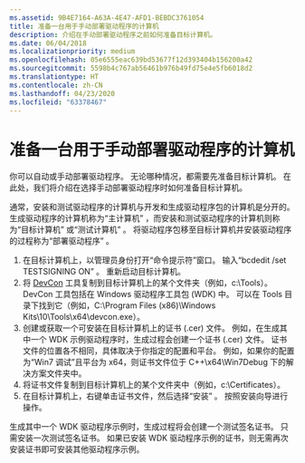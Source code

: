 ```yaml
---
ms.assetid: 9B4E7164-A63A-4E47-AFD1-BEBDC3761054
title: 准备一台用于手动部署驱动程序的计算机
description: 介绍在手动部署驱动程序之前如何准备目标计算机。
ms.date: 06/04/2018
ms.localizationpriority: medium
ms.openlocfilehash: 05e6555eac639bd53677f12d393404b156200a42
ms.sourcegitcommit: 5598b4c767ab56461b976b49fd75e4e5fb6018d2
ms.translationtype: HT
ms.contentlocale: zh-CN
ms.lasthandoff: 04/23/2020
ms.locfileid: "63378467"
---
```

# <a name="preparing-a-computer-for-manual-driver-deployment"></a>准备一台用于手动部署驱动程序的计算机

你可以自动或手动部署驱动程序。 无论哪种情况，都需要先准备目标计算机。 在此处，我们将介绍在选择手动部署驱动程序时如何准备目标计算机。

通常，安装和测试驱动程序的计算机与开发和生成驱动程序包的计算机是分开的。 生成驱动程序的计算机称为“主计算机”  ，而安装和测试驱动程序的计算机则称为“目标计算机”  或“测试计算机”  。 将驱动程序包移至目标计算机并安装驱动程序的过程称为“部署驱动程序”  。

1.  在目标计算机上，以管理员身份打开“命令提示符”窗口。 输入“bcdedit /set TESTSIGNING ON”  。 重新启动目标计算机。
2.  将 [DevCon](https://docs.microsoft.com/windows-hardware/drivers/devtest/devcon) 工具复制到目标计算机上的某个文件夹（例如，c:\\Tools）。 DevCon 工具包括在 Windows 驱动程序工具包 (WDK) 中。 可以在 Tools 目录下找到它（例如，C:\\Program Files (x86)\\Windows Kits\\10\\Tools\\x64\\devcon.exe）。
3.  创建或获取一个可安装在目标计算机上的证书 (.cer) 文件。 例如，在生成其中一个 WDK 示例驱动程序时，生成过程会创建一个证书 (.cer) 文件。 证书文件的位置各不相同，具体取决于你指定的配置和平台。 例如，如果你的配置为“Win7 调试”且平台为 x64，则证书文件位于 C++\\x64\\Win7Debug 下的解决方案文件夹中。
4.  将证书文件复制到目标计算机上的某个文件夹中（例如，c:\\Certificates）。
5.  在目标计算机上，右键单击证书文件，然后选择“安装”  。 按照安装向导进行操作。

生成其中一个 WDK 驱动程序示例时，生成过程将会创建一个测试签名证书。 只需安装一次测试签名证书。 如果已安装 WDK 驱动程序示例的证书，则无需再次安装证书即可安装其他驱动程序示例。







